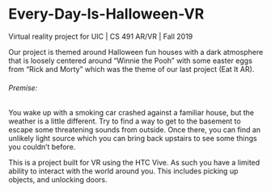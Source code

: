 # Every-Day-Is-Halloween-VR
Virtual reality project for UIC | CS 491 AR/VR | Fall 2019

Our project is themed around Halloween fun houses with a dark atmosphere that is loosely centered around “Winnie the Pooh” with some easter eggs from “Rick and Morty” which was the theme of our last project (Eat It AR).

###### Premise:

You wake up with a smoking car crashed against a familiar house, but the weather is a little different. Try to find a way to get to the basement to escape some threatening sounds from outside. Once there, you can find an unlikely light source which you can bring back upstairs to see some things you couldn’t before.

This is a project built for VR using the HTC Vive. As such you have a limited ability to interact with the world around you. This includes picking up objects, and unlocking doors.
